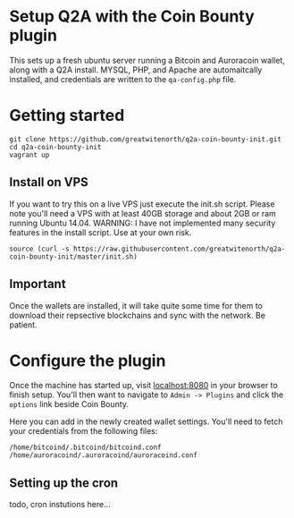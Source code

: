 # Setup Q2A with the Coin Bounty plugin
This sets up a fresh ubuntu server running a Bitcoin and Auroracoin wallet, along with a Q2A install. MYSQL, PHP, and Apache are automaitcally installed, and credentials are written to the ```qa-config.php``` file.

# Getting started
```
git clone https://github.com/greatwitenorth/q2a-coin-bounty-init.git
cd q2a-coin-bounty-init
vagrant up
```

## Install on VPS
If you want to try this on a live VPS just execute the init.sh script. Please note you'll need a VPS with at least 40GB storage and about 2GB or ram running Ubuntu 14.04. WARNING: I have not implemented many security features in the install script. Use at your own risk.
``` 
source (curl -s https://raw.githubusercontent.com/greatwitenorth/q2a-coin-bounty-init/master/init.sh)
```

## Important
Once the wallets are installed, it will take quite some time for them to download their repsective blockchains and sync with the network. Be patient.

# Configure the plugin
Once the machine has started up, visit [localhost:8080](http://localhost:8080) in your browser to finish setup. You'll then want to navigate to ```Admin -> Plugins``` and click the ```options``` link beside Coin Bounty.

Here you can add in the newly created wallet settings. You'll need to fetch your credentials from the following files:
```
/home/bitcoind/.bitcoind/bitcoind.conf
/home/auroracoind/.auroracoind/auroracoind.conf
```

## Setting up the cron
todo, cron instutions here...